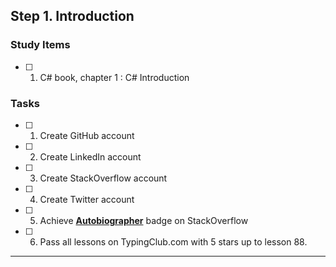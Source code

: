 ## Step 1. Introduction

### Study Items  <!-- omit in toc -->
- [ ] 1. C# book, chapter 1 : C# Introduction

### Tasks  <!-- omit in toc -->

- [ ] 1. Create GitHub account
- [ ] 2. Create LinkedIn account
- [ ] 3. Create StackOverflow account
- [ ] 4. Create Twitter account
- [ ] 5. Achieve [**Autobiographer**](https://stackoverflow.com/help/badges/9/autobiographer) badge on StackOverflow
- [ ] 6. Pass all lessons on TypingClub.com with 5 stars up to lesson 88.

<hr/>
